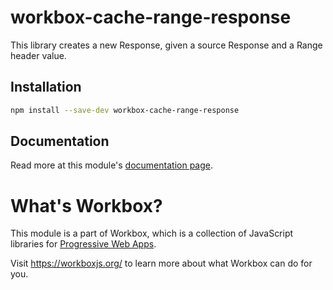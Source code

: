 # workbox-cache-range-response

This library creates a new Response, given a source Response and a Range header value.

## Installation

```sh
npm install --save-dev workbox-cache-range-response
```

## Documentation

Read more at this module's [documentation page](https://workboxjs.org/reference-docs/latest/module-workbox-cache-range-response.html).

# What's Workbox?

This module is a part of Workbox, which is a collection of JavaScript libraries
for [Progressive Web Apps](https://developers.google.com/web/progressive-web-apps/).

Visit https://workboxjs.org/ to learn more about what Workbox can do for you.

